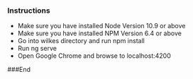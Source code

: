 ### Instructions

- Make sure you have installed Node Version 10.9 or above
- Make sure you have installed NPM Version 6.4 or above
- Go into wilkes directory and run npm install
- Run ng serve
- Open Google Chrome and browse to localhost:4200

###End